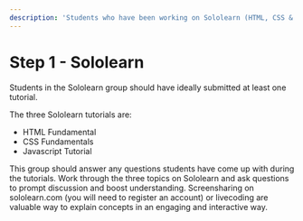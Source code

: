```yaml
---
description: 'Students who have been working on Sololearn (HTML, CSS & JS)'
---
```


# Step 1 - Sololearn

Students in the Sololearn group should have ideally submitted at least one tutorial. 

The three Sololearn tutorials are:

* HTML Fundamental
* CSS Fundamentals
* Javascript Tutorial

This group should answer any questions students have come up with during the tutorials. Work through the three topics on Sololearn and ask questions to prompt discussion and boost understanding. Screensharing on sololearn.com \(you will need to register an account\) or livecoding are valuable way to explain concepts in an engaging and interactive way. 



